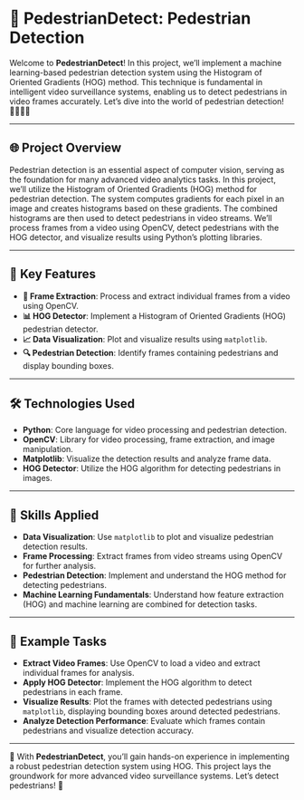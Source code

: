 # 🚶 PedestrianDetect: Pedestrian Detection 

Welcome to **PedestrianDetect**! In this project, we’ll implement a machine learning-based pedestrian detection system using the Histogram of Oriented Gradients (HOG) method. This technique is fundamental in intelligent video surveillance systems, enabling us to detect pedestrians in video frames accurately. Let’s dive into the world of pedestrian detection! 🚶‍♂️🚶‍♀️

---

## 🌐 Project Overview

Pedestrian detection is an essential aspect of computer vision, serving as the foundation for many advanced video analytics tasks. In this project, we’ll utilize the Histogram of Oriented Gradients (HOG) method for pedestrian detection. The system computes gradients for each pixel in an image and creates histograms based on these gradients. The combined histograms are then used to detect pedestrians in video streams. We’ll process frames from a video using OpenCV, detect pedestrians with the HOG detector, and visualize results using Python’s plotting libraries.

---

## 🔑 Key Features

- **🎥 Frame Extraction**: Process and extract individual frames from a video using OpenCV.
- **📊 HOG Detector**: Implement a Histogram of Oriented Gradients (HOG) pedestrian detector.
- **📈 Data Visualization**: Plot and visualize results using `matplotlib`.
- **🔍 Pedestrian Detection**: Identify frames containing pedestrians and display bounding boxes.

---

## 🛠 Technologies Used

- **Python**: Core language for video processing and pedestrian detection.
- **OpenCV**: Library for video processing, frame extraction, and image manipulation.
- **Matplotlib**: Visualize the detection results and analyze frame data.
- **HOG Detector**: Utilize the HOG algorithm for detecting pedestrians in images.

---

## 🤖 Skills Applied

- **Data Visualization**: Use `matplotlib` to plot and visualize pedestrian detection results.
- **Frame Processing**: Extract frames from video streams using OpenCV for further analysis.
- **Pedestrian Detection**: Implement and understand the HOG method for detecting pedestrians.
- **Machine Learning Fundamentals**: Understand how feature extraction (HOG) and machine learning are combined for detection tasks.

---

## 📝 Example Tasks

- **Extract Video Frames**: Use OpenCV to load a video and extract individual frames for analysis.
- **Apply HOG Detector**: Implement the HOG algorithm to detect pedestrians in each frame.
- **Visualize Results**: Plot the frames with detected pedestrians using `matplotlib`, displaying bounding boxes around detected pedestrians.
- **Analyze Detection Performance**: Evaluate which frames contain pedestrians and visualize detection accuracy.

---

🚶 With **PedestrianDetect**, you’ll gain hands-on experience in implementing a robust pedestrian detection system using HOG. This project lays the groundwork for more advanced video surveillance systems. Let’s detect pedestrians! 🌟
